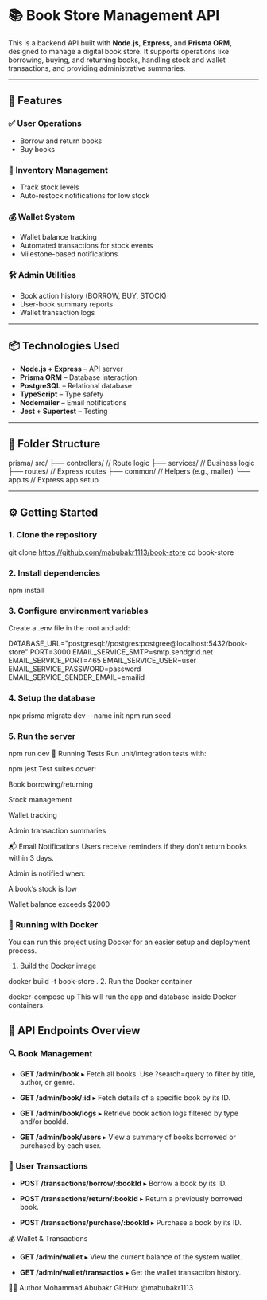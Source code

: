 ﻿# 📚 Book Store Management API

This is a backend API built with **Node.js**, **Express**, and **Prisma ORM**, designed to manage a digital book store. It supports operations like borrowing, buying, and returning books, handling stock and wallet transactions, and providing administrative summaries.

---

## 🚀 Features

### ✅ User Operations

- Borrow and return books
- Buy books

### 🛒 Inventory Management

- Track stock levels
- Auto-restock notifications for low stock

### 💰 Wallet System

- Wallet balance tracking
- Automated transactions for stock events
- Milestone-based notifications

### 🛠 Admin Utilities

- Book action history (BORROW, BUY, STOCK)
- User-book summary reports
- Wallet transaction logs

---

## 📦 Technologies Used

- **Node.js + Express** – API server
- **Prisma ORM** – Database interaction
- **PostgreSQL** – Relational database
- **TypeScript** – Type safety
- **Nodemailer** – Email notifications
- **Jest + Supertest** – Testing

---

## 📁 Folder Structure

prisma/
src/
├── controllers/ // Route logic
├── services/ // Business logic
├── routes/ // Express routes
├── common/ // Helpers (e.g., mailer)
└── app.ts // Express app setup

---

## ⚙️ Getting Started

### 1. Clone the repository

git clone https://github.com/mabubakr1113/book-store
cd book-store

### 2. Install dependencies

npm install

### 3. Configure environment variables

Create a .env file in the root and add:

DATABASE_URL="postgresql://postgres:postgree@localhost:5432/book-store"
PORT=3000
EMAIL_SERVICE_SMTP=smtp.sendgrid.net
EMAIL_SERVICE_PORT=465
EMAIL_SERVICE_USER=user
EMAIL_SERVICE_PASSWORD=password
EMAIL_SERVICE_SENDER_EMAIL=emailid

### 4. Setup the database

npx prisma migrate dev --name init
npm run seed

### 5. Run the server

npm run dev
🧪 Running Tests
Run unit/integration tests with:

npm jest
Test suites cover:

Book borrowing/returning

Stock management

Wallet tracking

Admin transaction summaries

📬 Email Notifications
Users receive reminders if they don't return books within 3 days.

Admin is notified when:

A book’s stock is low

Wallet balance exceeds $2000

### 🐳 Running with Docker

You can run this project using Docker for an easier setup and deployment process.

1. Build the Docker image

docker build -t book-store . 2. Run the Docker container

docker-compose up
This will run the app and database inside Docker containers.

## 📌 API Endpoints Overview

### 🔍 Book Management

- **GET /admin/book**
  ▸ Fetch all books. Use ?search=query to filter by title, author, or genre.

- **GET /admin/book/:id**
  ▸ Fetch details of a specific book by its ID.

- **GET /admin/book/logs**
  ▸ Retrieve book action logs filtered by type and/or bookId.

- **GET /admin/book/users**
  ▸ View a summary of books borrowed or purchased by each user.

### 👥 User Transactions

- **POST /transactions/borrow/:bookId**
  ▸ Borrow a book by its ID.

- **POST /transactions/return/:bookId**
  ▸ Return a previously borrowed book.

- **POST /transactions/purchase/:bookId**
  ▸ Purchase a book by its ID.

💰 Wallet & Transactions

- **GET /admin/wallet**
  ▸ View the current balance of the system wallet.

- **GET /admin/wallet/transactios**
  ▸ Get the wallet transaction history.

🧑‍💻 Author
Mohammad Abubakr
GitHub: @mabubakr1113
